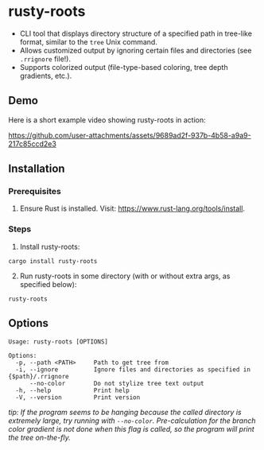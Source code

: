 # rusty-roots
-  CLI tool that displays directory structure of a specified path in tree-like format, similar to the `tree` Unix command.
- Allows customized output by ignoring certain files and directories (see `.rrignore` file!).
- Supports colorized output (file-type-based coloring, tree depth gradients, etc.).

## Demo
Here is a short example video showing rusty-roots in action:

https://github.com/user-attachments/assets/9689ad2f-937b-4b58-a9a9-217c85ccd2e3

## Installation
### Prerequisites
1. Ensure Rust is installed. Visit: https://www.rust-lang.org/tools/install.
### Steps
1. Install rusty-roots:
```
cargo install rusty-roots
```
2. Run rusty-roots in some directory (with or without extra args, as specified below):
```
rusty-roots
```

## Options
```
Usage: rusty-roots [OPTIONS]

Options:
  -p, --path <PATH>     Path to get tree from
  -i, --ignore          Ignore files and directories as specified in {$path}/.rrignore
      --no-color        Do not stylize tree text output
  -h, --help            Print help
  -V, --version         Print version
```

*tip: If the program seems to be hanging because the called directory is extremely large, try running with `--no-color`. Pre-calculation for the branch color gradient is not done when this flag is called, so the program will print the tree on-the-fly.* 